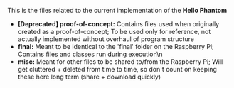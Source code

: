 This is the files related to the current implementation of the <b>Hello Phantom</b>
<ul>
  <li><b>[Deprecated] proof-of-concept:</b> Contains files used when originally created as a proof-of-concept; To be used only for reference, not actually implemented without overhaul of program structure</li>
  <li><b>final:</b> Meant to be identical to the 'final' folder on the Raspberry Pi; Contains files and classes run during execution\n</li>
  <li><b>misc:</b> Meant for other files to be shared to/from the Raspberry Pi; Will get cluttered + deleted from time to time, so don't count on keeping these here long term (share + download quickly)</li>
</ul>
